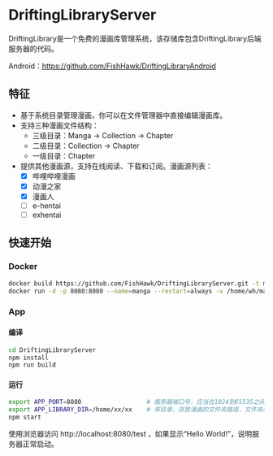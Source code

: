 # DriftingLibraryServer

DriftingLibrary是一个免费的漫画库管理系统，该存储库包含DriftingLibrary后端服务器的代码。

Android：https://github.com/FishHawk/DriftingLibraryAndroid

## 特征

- 基于系统目录管理漫画，你可以在文件管理器中直接编辑漫画库。
- 支持三种漫画文件结构：
  - 三级目录：Manga -> Collection -> Chapter
  - 二级目录：Collection -> Chapter
  - 一级目录：Chapter
- 提供其他漫画源，支持在线阅读、下载和订阅。漫画源列表：
  - [x] 哔哩哔哩漫画
  - [x] 动漫之家
  - [x] 漫画人
  - [ ] e-hentai
  - [ ] exhentai

## 快速开始

### Docker

```bash
docker build https://github.com/FishHawk/DriftingLibraryServer.git -t manga:latest
docker run -d -p 8080:8080 --name=manga --restart=always -v /home/wh/manga:/data manga:latest
```

### App

#### 编译

```bash
cd DriftingLibraryServer
npm install
npm run build
```

#### 运行

```bash
export APP_PORT=8080                  # 服务器端口号，应当在1024到65535之间，例如8080。
export APP_LIBRARY_DIR=/home/xx/xx    # 库目录，存放漫画的文件夹路径，文件夹必须存在。
npm start
```

使用浏览器访问 http://localhost:8080/test ，如果显示“Hello World!”，说明服务器正常启动。